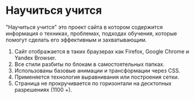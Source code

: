 # Научиться учится 

"Научиться учится" это проект сайта в котором содержится информация о техниках, проблемах, подходах обучения, которые помогут сделать его эффективным и захватывающим.

1) Сайт отображается в таких браузерах как Firefox, Google Chrome и Yandex Browser.
2) Все стили разбиты по блокам в самостоятельных папках.
3) Использованы базовые анимации и трансформации через СSS.
4) Применяется технология выравнивания или построения сетки.
5) Страница не прокручивается по горизонтали на десктопных разрешениях (1100 +).
